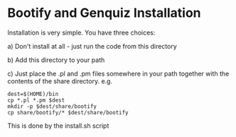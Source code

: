 Bootify and Genquiz Installation
================================

Installation is very simple. You have three choices:

a) Don't install at all - just run the code from this directory

b) Add this directory to your path

c) Just place the .pl and .pm files somewhere in your path together
with the contents of the share directory. e.g.

    dest=$(HOME)/bin
    cp *.pl *.pm $dest
    mkdir -p $dest/share/bootify
    cp share/bootify/* $dest/share/bootify

This is done by the install.sh script

